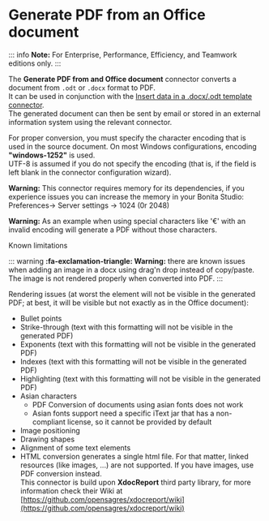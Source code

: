# Generate PDF from an Office document

::: info
**Note:** For Enterprise, Performance, Efficiency, and Teamwork editions only.
:::

The **Generate PDF from and Office document** connector converts a document from `.odt` or `.docx` format to PDF.  
It can be used in conjunction with the [Insert data in a .docx/.odt template connector](insert-data-in-a-docx-odt-template.md).   
The generated document can then be sent by email or stored in an external information system using the relevant connector.  

For proper conversion, you must specify the character encoding that is used in the source document. On most Windows configurations, encoding **"windows-1252"** is used.  
UTF-8 is assumed if you do not specify the encoding (that is, if the field is left blank in the connector configuration wizard).   

**Warning:** This connector requires memory for its dependencies, if you experience issues you can increase the memory in your Bonita Studio: Preferences-> Server settings -> 1024 (0r 2048)

**Warning:** As an example when using special characters like '€' with an invalid encoding will generate a PDF without those characters.

Known limitations <!--{.h2}-->

::: warning
**:fa-exclamation-triangle: Warning:** there are known issues when adding an image in a docx using drag'n drop instead of copy/paste. The image is not rendered properly when converted into PDF.
:::

Rendering issues (at worst the element will not be visible in the generated PDF; at best, it will be visible but not exactly as in the Office document):  
* Bullet points
* Strike-through (text with this formatting will not be visible in the generated PDF)
* Exponents (text with this formatting will not be visible in the generated PDF)
* Indexes (text with this formatting will not be visible in the generated PDF)
* Highlighting (text with this formatting will not be visible in the generated PDF)
* Asian characters
  * PDF Conversion of documents using asian fonts does not work
  * Asian fonts support need a specific iText jar that has a non-compliant license, so it cannot be provided by default
* Image positioning
* Drawing shapes
* Alignment of some text elements
* HTML conversion generates a single html file. For that matter, linked resources (like images, ...) are not supported. If you have images, use PDF conversion instead.  
This connector is build upon **XdocReport** third party library, for more information check their Wiki at [https://github.com/opensagres/xdocreport/wiki](https://github.com/opensagres/xdocreport/wiki)
